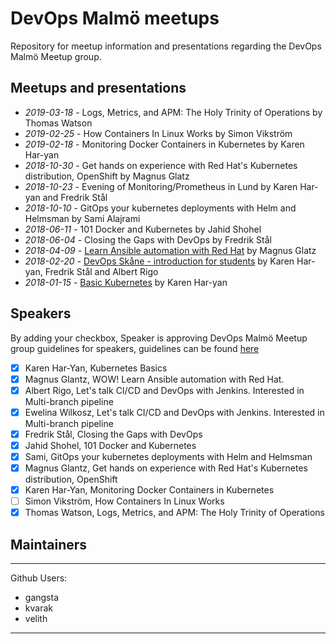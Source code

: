 # DevOps Malmö meetups

Repository for meetup information and presentations regarding the DevOps Malmö Meetup group.

## Meetups and presentations

- *2019-03-18* - Logs, Metrics, and APM: The Holy Trinity of Operations by Thomas Watson
- *2019-02-25* - How Containers In Linux Works by Simon Vikström
- *2019-02-18* - Monitoring Docker Containers in Kubernetes by Karen Har-yan
- *2018-10-30* - Get hands on experience with Red Hat's Kubernetes distribution, OpenShift by Magnus Glatz
- *2018-10-23* - Evening of Monitoring/Prometheus in Lund by Karen Har-yan and Fredrik Stål
- *2018-10-10* - GitOps your kubernetes deployments with Helm and Helmsman by Sami Alajrami
- *2018-06-11* - 101 Docker and Kubernetes by Jahid Shohel
- *2018-06-04* - Closing the Gaps with DevOps by Fredrik Stål
- *2018-04-09* - [Learn Ansible automation with Red Hat](https://goo.gl/ThoJBB) by Magnus Glatz
- *2018-02-20* - [DevOps Skåne - introduction for students](https://goo.gl/K5sbk7) by Karen Har-yan, Fredrik Stål and Albert Rigo
- *2018-01-15* - [Basic Kubernetes](https://goo.gl/GTHwyi) by Karen Har-yan


## Speakers

By adding your checkbox, Speaker is approving DevOps Malmö Meetup group guidelines for speakers, guidelines can be found [here](guidelines.pdf)

- [x] Karen Har-Yan, Kubernetes Basics
- [x] Magnus Glantz, WOW! Learn Ansible automation with Red Hat.
- [x] Albert Rigo, Let's talk CI/CD and DevOps with Jenkins. Interested in Multi-branch pipeline
- [x] Ewelina Wilkosz, Let's talk CI/CD and DevOps with Jenkins. Interested in Multi-branch pipeline
- [x] Fredrik Stål, Closing the Gaps with DevOps
- [x] Jahid Shohel, 101 Docker and Kubernetes
- [x] Sami, GitOps your kubernetes deployments with Helm and Helmsman
- [x] Magnus Glantz, Get hands on experience with Red Hat's Kubernetes distribution, OpenShift
- [x] Karen Har-Yan, Monitoring Docker Containers in Kubernetes
- [ ] Simon Vikström, How Containers In Linux Works
- [x] Thomas Watson, Logs, Metrics, and APM: The Holy Trinity of Operations

## Maintainers

---
Github Users:
  - gangsta
  - kvarak
  - velith
---

